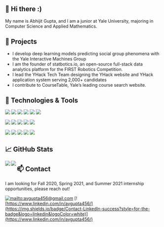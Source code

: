 ## 👋 Hi there :)
My name is Abhijit Gupta, and I am a junior at Yale University, majoring in Computer Science and Applied Mathematics. 

## 🌱 Projects
* I develop deep learning models predicting social group phenomena with the Yale Interactive Machines Group
* I am the founder of statbotics.io, an open-source full-stack data analytics platform for the FIRST Robotics Competition.
* I lead the YHack Tech Team designing the YHack website and YHack application system serving 2,000+ candidates
* I contribute to CourseTable, Yale’s leading course search website.

## 🔧 Technologies & Tools
![](https://img.shields.io/badge/Code-Python-blue?style=flat-square&logo=python&logoColor=white) 
![](https://img.shields.io/badge/Code-JavaScript-blue?style=flat-square&logo=javascript&logoColor=white) 
![](https://img.shields.io/badge/Code-HTML/CSS-blue?style=flat-square&logo=html5&logoColor=white) 
![](https://img.shields.io/badge/Code-SQL-blue?style=flat-square&logo=mysql&logoColor=white) 
![](https://img.shields.io/badge/Code-C/C++-blue?style=flat-square&logo=c++&logoColor=white) 
![](https://img.shields.io/badge/Code-Java-blue?style=flat-square&logo=java&logoColor=white)

![](https://img.shields.io/badge/Library-Django-red?style=flat-square&logo=django&logoColor=white) 
![](https://img.shields.io/badge/Library-ReactJS-red?style=flat-square&logo=react&logoColor=white) 
![](https://img.shields.io/badge/Library-PyTorch-red?style=flat-square&logo=pytorch&logoColor=white) 
![](https://img.shields.io/badge/Library-GraphQL-red?style=flat-square&logo=graphql&logoColor=white) 
![](https://img.shields.io/badge/Library-Pandas-red?style=flat-square&logo=pandas&logoColor=white) 


![](https://img.shields.io/badge/Skills-Git-blueviolet?style=flat-square&logo=git&logoColor=white)
![](https://img.shields.io/badge/Skills-Databases-blueviolet?style=flat-square&logo=mysql&logoColor=white)
![](https://img.shields.io/badge/Skills-Cloud-blueviolet?style=flat-square&logo=googlecloud&logoColor=white)
![](https://img.shields.io/badge/Skills-REST%20API-blueviolet?style=flat-square&logoColor=white)
![](https://img.shields.io/badge/Skills-CI/CD-blueviolet?style=flat-square&logo=travis%20ci&logoColor=white)

## &#x1f4c8; GitHub Stats
<a href="https://github.com/avgupta456/avgupta456">
  <img align="left" src="https://github-readme-stats.vercel.app/api/top-langs?username=avgupta456&hide=jupyter%20notebook,matlab&layout=compact" />
</a>
<a href="https://github.com/avgupta456/avgupta456">
  <img align="left" src="https://github-readme-stats.vercel.app/api?username=avgupta456&count_private=true&hide=stars,prs&show_icons=true&include_all_commits=true" />
</a>

## 📫 Contact
I am looking for Fall 2020, Spring 2021, and Summer 2021 internship opportunities, please reach out!

[![mailto:avgupta456@gmail.com](https://img.shields.io/badge/Contact-Email-success?style=for-the-badge&logo=gmail&logoColor=white)](mailto:avgupta456@gmail.com)
[![https://www.linkedin.com/in/avgupta456/](https://img.shields.io/badge/Contact-LinkedIn-success?style=for-the-badge&logo=linkedin&logoColor=white)](https://www.linkedin.com/in/avgupta456/)
